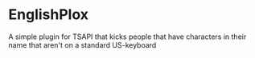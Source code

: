 EnglishPlox
===========

A simple plugin for TSAPI that kicks people that have characters in their name that aren't on a standard US-keyboard
